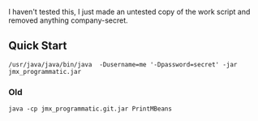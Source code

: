 I haven't tested this, I just made an untested copy of the work script and removed anything company-secret.

## Quick Start

```
/usr/java/java/bin/java  -Dusername=me '-Dpassword=secret' -jar jmx_programmatic.jar
```

### Old
```
java -cp jmx_programmatic.git.jar PrintMBeans
```

